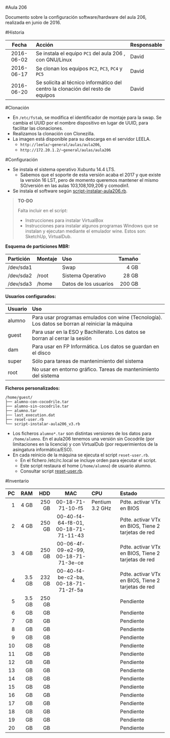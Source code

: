 
#Aula 206

Documento sobre la configuración software/hardware del aula 206, 
realizada en junio de 2016.

#Historia

| Fecha      | Acción | Responsable |
| :--------: | :----- | :---------- |
| 2016-06-02 | Se instala el equipo `PC1` del aula 206 , con GNU/Linux | David |
| 2016-06-17 | Se clonan los equipos `PC2`, `PC3`, `PC4` y `PC5` | David |
| 2016-06-20 | Se solicita al técnico informático del centro la clonación del resto de equipos | David |


#Clonación

* En `/etc/fstab`, se modifica el identificador de montaje para la swap. 
Se cambia el UUID por el nombre dispositivo en lugar de UUID, para facilitar las clonaciones.
* Realizamos la clonación con Clonezilla.
* La imagen está disponible para su descarga en el servidor LEELA.
    * `http://leela/~general/aulas/aula206`,
    * `http://172.20.1.2/~general/aulas/aula206`

#Configuración

* Se instala el sistema operativo Xubuntu 14.4 LTS.
    * Sabemos que el soporte de esta versión acaba el 2017 y que existe 
    la versión 16 LST, pero de momento queremos mantener el mismo SO/versión
    en las aulas 103,108,109,206 y comodín1.
* Se instala el software según [script-instalar-aula206.rb](./files/script-instalar-aula206.rb).

> **TO-DO**
>
> Falta incluir en el script:
> * Instrucciones para instalar VirtualBox
> * Instrucciones para instalar algunos programas Windows que se instalan 
y ejecutan mediante el emulador wine. Estos son: SketchUp, VirtualDub.

**Esquema de particiones MBR:**

| Partición | Montaje | Uso  | Tamaño |
| :-------- | :------ | :--- | -----: | 
| /dev/sda1 |         | Swap |   4 GB |
| /dev/sda2 | /root   | Sistema Operativo | 28 GB |
| /dev/sda3 | /home   | Datos de los usuarios| 200 GB |

**Usuarios configurados:**

| Usuario | Uso  |
| :------ | :--- |
| alumno  | Para usar programas emulados con wine (Tecnología). Los datos se borran al reiniciar la máquina |
| guest   | Para usar en la ESO y Bachillerato. Los datos se borran al cerrar la sesión |
| dam     | Para usar en FP Informática. Los datos se guardan en el disco |
| super   | Sólo para tareas de mantenimiento del sistema |
| root    | No usar en entorno gráfico. Tareas de mantenimiento del sistema |

**Ficheros personalizados:**

```
/home/guest/
├── alumno-con-cocodrile.tar
├── alumno-sin-cocodrile.tar
├── alumno.tar
├── last_execution.dat
├── reset-user.rb
└── script-instalar-aula206_v3.rb
``` 

* Los ficheros `alumno*.tar` son distintas versiones de los datos para `/home/alumno`. En el aula206
tenemos una versión sin Cocodrile (por limitaciones en la licencia) y con VirtualDub (por requerimientos
de la asingatura informática/ESO).
* En cada reinicio de la máquina se ejecuta el script `reset-user.rb`.
    * En el fichero /etc/rc.local se incluye orden para ejecutar el script.
    * Este script restaura el home (`/home/alumno`) de usuario alumno.
    * Consultar script [reset-user.rb](./files/reset-user.rb).

#Inventario

| PC  | RAM | HDD  | MAC | CPU  | Estado |
| --: | --: | ---: | :--: | :--- | :------ |
| 1   |   4 GB | 250 GB | 00-18-71-71-10-f5 | Pentium 3.2 GHz | Pdte. activar VTx en BIOS |
| 2   |   4 GB | 250 GB | 00-40-f4-64-f8-01, 00-18-71-71-11-43 |  | Pdte. activar VTx en BIOS, Tiene 2 tarjetas de red |
| 3   |   4 GB | 250 GB | 00-06-4f-09-e2-99, 00-18-71-71-3e-ce |  | Pdte. activar VTx en BIOS, Tiene 2 tarjetas de red |
| 4   | 3.5 GB | 232 GB | 00-40-f4-be-c2-ba, 00-18-71-71-2f-5a |  | Pdte. activar VTx en BIOS, Tiene 2 tarjetas de red |
| 5   | 3.5 GB | 250 GB |  |  | Pendiente |
| 6 | GB | GB |  |  | Pendiente |
| 7 | GB | GB |  |  | Pendiente |
| 8 | GB | GB |  |  | Pendiente |
| 9 | GB | GB |  |  | Pendiente |
|10 | GB | GB |  |  | Pendiente |
|11 | GB | GB |  |  | Pendiente |
|12 | GB | GB |  |  | Pendiente |
|13 | GB | GB |  |  | Pendiente |
|14 | GB | GB |  |  | Pendiente |
|15 | GB | GB |  |  | Pendiente |
|16 | GB | GB |  |  | Pendiente |
|17 | GB | GB |  |  | Pendiente |
|18 | GB | GB |  |  | Pendiente |
|19 | GB | GB |  |  | Pendiente |
|20 | GB | GB |  |  | Pendiente |
